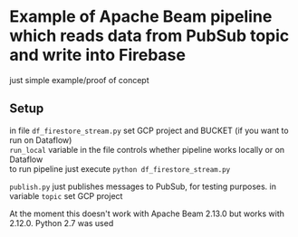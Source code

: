 # Example of Apache Beam pipeline which reads data from PubSub topic and write into Firebase
just simple example/proof of concept

## Setup
in file `df_firestore_stream.py` set GCP project and BUCKET (if you want to run on Dataflow)  
`run_local` variable in the file controls whether pipeline works locally or on Dataflow  
to run pipeline just execute `python df_firestore_stream.py`  

`publish.py` just publishes messages to PubSub, for testing purposes. in variable `topic` set GCP project

At the moment this doesn't work with Apache Beam 2.13.0 but works with 2.12.0. Python 2.7 was used
 

